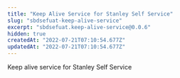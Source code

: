```yaml
---
title: "Keep Alive Service for Stanley Self Service"
slug: "sbdsefuat-keep-alive-service"
excerpt: "sbdsefuat.keep-alive-service@0.0.6"
hidden: true
createdAt: "2022-07-21T07:10:54.677Z"
updatedAt: "2022-07-21T07:10:54.677Z"
---
```

Keep alive service for Stanley Self Service